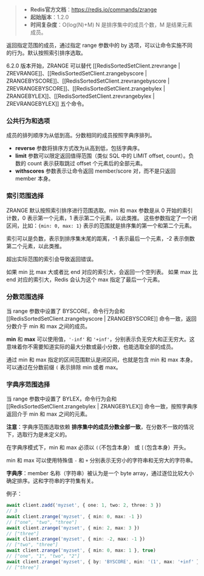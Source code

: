 > - **Redis官方文档**：https://redis.io/commands/zrange
> - **起始版本**：1.2.0
> - **时间复杂度**：O(log(N)+M) N 是排序集中的成员个数，M 是结果元素成员。

返回指定范围的成员，通过指定 range 参数中的 by 选项，可以让命令实施不同的行为。默认按照索引排序选取。

6.2.0 版本开始，ZRANGE 可以替代 [[RedisSortedSetClient.zrevrange | ZREVRANGE]]、[[RedisSortedSetClient.zrangebyscore | ZRANGEBYSCORE]]、[[RedisSortedSetClient.zrevrangebyscore | ZREVRANGEBYSCORE]]、[[RedisSortedSetClient.zrangebylex | ZRANGEBYLEX]]、[[RedisSortedSetClient.zrevrangebylex | ZREVRANGEBYLEX]] 五个命令。

### 公共行为和选项

成员的排列顺序为从低到高。分数相同的成员按照字典序排列。

- **reverse** 参数将排序方式改为从高到低，包括字典序。
- **limit** 参数可以限定返回值得范围（类似 SQL 中的 LIMIT offset, count）。负数的 count 表示获取跳过 offset 个元素后的全部元素。
- **withscores** 参数表示让命令返回 member/score 对，而不是只返回 member 本身。

### 索引范围选择

ZRANGE 默认按照索引排序进行范围选取。min 和 max 参数是从 0 开始的索引计数，0 表示第一个元素，1 表示第二个元素，以此类推。
这些参数指定了一个闭区间，比如：`{min: 0, max: 1}` 表示的范围就是排序集的第一个和第二个元素。

索引可以是负数，表示到排序集末尾的距离，-1 表示最后一个元素，-2 表示倒数第二个元素，以此类推。

超出实际范围的索引会导致返回错误。

如果 min 比 max 大或者比 end 对应的索引大，会返回一个空列表。
如果 max 比 end 对应的索引大，Redis 会认为这个 max 指定了最后一个元素。

### 分数范围选择

当 range 参数中设置了 BYSCORE，命令行为会和 [[RedisSortedSetClient.zrangebyscore | ZRANGEBYSCORE]] 命令一致，返回分数介于 min 和 max 之间的成员。

**min** 和 **max** 可以使用值，`'-inf'` 和 `'+inf'`，分别表示负无穷大和正无穷大。这意味着你不需要知道实际的最大分数或最小分数，也能选取全部的成员。

通过 min 和 max 指定的区间范围默认是闭区间，也就是包含 min 和 max 本身。可以通过在分数前缀 `(` 表示排除 min 或者 max。

### 字典序范围选择

当 range 参数中设置了 BYLEX，命令行为会和 [[RedisSortedSetClient.zrangebylex | ZRANGEBYLEX]] 命令一致，按照字典序返回介于 min 和 max 之间的元素。

**注意**：字典序范围选取依赖 **排序集中的成员分数全部一致**，在分数不一致的情况下，选取行为是未定义的。

在字典序模式下，min 和 max 必须以 `(`（不包含本身） 或 `[`（包含本身）开头。

min 和 max 可以使用特殊值 `-` 和 `+` 分别表示无穷小的字符串和无穷大的字符串。

**字典序**：member 名称（字符串）被认为是一个 byte array，通过逐位比较大小确定排序。这和字符串的字符集有关。


例子：

```typescript
await client.zadd('myzset', { one: 1, two: 2, three: 3 })
// 3
await client.zrange('myzset', { min: 0, max: -1 })
// ["one", "two", "three"]
await client.zrange('myzset', { min: 2, max: 3 })
// ["three"]
await client.zrange('myzset', { min: -2, max: -1 })
// ["two", "three"]
await client.zrange('myzset', { min: 0, max: 1 }, true)
// ["one", "1", "two", "2"]
await client.zrange('myzset', { by: 'BYSCORE', min: '(1', max: '+inf' }, { limit: [1, 1] })
// ["three"]
```
